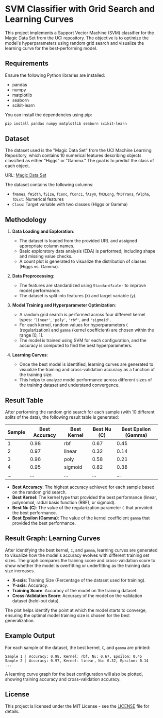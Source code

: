 # SVM Classifier with Grid Search and Learning Curves

This project implements a Support Vector Machine (SVM) classifier for the Magic Data Set from the UCI repository. The objective is to optimize the model's hyperparameters using random grid search and visualize the learning curve for the best-performing model.

## Requirements

Ensure the following Python libraries are installed:

- pandas
- numpy
- matplotlib
- seaborn
- scikit-learn

You can install the dependencies using pip:

```bash
pip install pandas numpy matplotlib seaborn scikit-learn
```

## Dataset

The dataset used is the "Magic Data Set" from the UCI Machine Learning Repository, which contains 10 numerical features describing objects classified as either "Higgs" or "Gamma." The goal is to predict the class of each object.

URL: [Magic Data Set](https://archive.ics.uci.edu/ml/machine-learning-databases/magic/magic04.data)

The dataset contains the following columns:

- `fNames`, `fWidth`, `fSize`, `fConc`, `fConc1`, `fAsym`, `fM3Long`, `fM3Trans`, `fAlpha`, `fDist`: Numerical features
- `Class`: Target variable with two classes (Higgs or Gamma)

## Methodology

1. **Data Loading and Exploration**:
   - The dataset is loaded from the provided URL and assigned appropriate column names.
   - Basic exploratory data analysis (EDA) is performed, including shape and missing value checks.
   - A count plot is generated to visualize the distribution of classes (Higgs vs. Gamma).

2. **Data Preprocessing**:
   - The features are standardized using `StandardScaler` to improve model performance.
   - The dataset is split into features (`X`) and target variable (`y`).

3. **Model Training and Hyperparameter Optimization**:
   - A random grid search is performed across four different kernel types: `'linear'`, `'poly'`, `'rbf'`, and `'sigmoid'`.
   - For each kernel, random values for hyperparameters `C` (regularization) and `gamma` (kernel coefficient) are chosen within the range [0, 1].
   - The model is trained using SVM for each configuration, and the accuracy is computed to find the best hyperparameters.

4. **Learning Curves**:
   - Once the best model is identified, learning curves are generated to visualize the training and cross-validation accuracy as a function of the training size.
   - This helps to analyze model performance across different sizes of the training dataset and understand convergence.

## Result Table

After performing the random grid search for each sample (with 10 different splits of the data), the following result table is generated:

| Sample | Best Accuracy | Best Kernel | Best Nu (C) | Best Epsilon (Gamma) |
|--------|---------------|-------------|-------------|----------------------|
| 1      | 0.98          | rbf         | 0.67        | 0.45                 |
| 2      | 0.97          | linear      | 0.32        | 0.14                 |
| 3      | 0.96          | poly        | 0.58        | 0.21                 |
| 4      | 0.95          | sigmoid     | 0.82        | 0.38                 |
| ...    | ...           | ...         | ...         | ...                  |

- **Best Accuracy**: The highest accuracy achieved for each sample based on the random grid search.
- **Best Kernel**: The kernel type that provided the best performance (linear, polynomial, radial basis function (RBF), or sigmoid).
- **Best Nu (C)**: The value of the regularization parameter `C` that provided the best performance.
- **Best Epsilon (Gamma)**: The value of the kernel coefficient `gamma` that provided the best performance.

## Result Graph: Learning Curves

After identifying the best kernel, `C`, and `gamma`, learning curves are generated to visualize how the model's accuracy evolves with different training set sizes. The graph compares the training score and cross-validation score to show whether the model is overfitting or underfitting as the training data size increases.

- **X-axis**: Training Size (Percentage of the dataset used for training).
- **Y-axis**: Accuracy.
- **Training Score**: Accuracy of the model on the training dataset.
- **Cross-Validation Score**: Accuracy of the model on the validation dataset (held-out data).
  
The plot helps identify the point at which the model starts to converge, ensuring the optimal model training size is chosen for the best generalization.

## Example Output

For each sample of the dataset, the best kernel, `C`, and `gamma` are printed:

```
Sample 1 | Accuracy: 0.98, Kernel: rbf, Nu: 0.67, Epsilon: 0.45
Sample 2 | Accuracy: 0.97, Kernel: linear, Nu: 0.32, Epsilon: 0.14
...
```

A learning curve graph for the best configuration will also be plotted, showing training accuracy and cross-validation accuracy.

## License

This project is licensed under the MIT License - see the [LICENSE](LICENSE) file for details.
